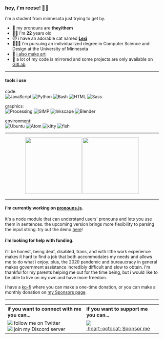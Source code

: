 ### hey, i'm reese! 🐑🌈

i'm a student from minnesota just trying to get by.

- 📛 my pronouns are **they/them**
- 🧙🏻 i'm **22** years old
- 😻 i have an adorable cat named **[Lexi](https://github.com/katacarbix/katacarbix/blob/master/lexi.jpg)**
- 🧑🏻‍🎓 i'm pursuing an individualized degree in Computer Science and Design at the University of Minnesota
- 🎨 [i also make art](https://tumblr.ovine.xyz)
- 🦊 a lot of my code is mirrored and some projects are only available on [GitLab](https://gitlab.com/katacarbix)

---

#### tools i use

code:  
![JavaScript](https://img.shields.io/badge/-JavaScript-ff4d66?style=flat&logo=node.js&logoColor=white)
![Python](https://img.shields.io/badge/-Python-ff4db8?style=flat&logo=python&logoColor=white)
![Bash](https://img.shields.io/badge/-Bash-ae54ff?style=flat&logo=gnu-bash&logoColor=white)
![HTML](https://img.shields.io/badge/-HTML-4eaff2?style=flat&logo=HTML5&logoColor=white)
![Sass](https://img.shields.io/badge/-Sass-8abf49?style=flat&logo=sass&logoColor=white)

graphics:  
![Processing](https://img.shields.io/badge/-Processing-ff4d66?style=flat)
![GIMP](https://img.shields.io/badge/-GIMP-ff4db8?style=flat&logo=gimp&logoColor=white)
![Inkscape](https://img.shields.io/badge/-Inkscape-ae54ff?style=flat&logo=inkscape&logoColor=white)
![Blender](https://img.shields.io/badge/-Blender-4eaff2?style=flat&logo=blender&logoColor=white)

environment:  
![Ubuntu](https://img.shields.io/badge/-Ubuntu-ff4d66?style=flat&logo=ubuntu&logoColor=white)
![Atom](https://img.shields.io/badge/-Atom-ff4db8?style=flat&logo=atom&logoColor=white)
![kitty](https://img.shields.io/badge/-kitty-ae54ff?style=flat)
![fish](https://img.shields.io/badge/-fish-4eaff2?style=flat)

---

<p align="center">
  <img height="184em" src="https://github-readme-stats.vercel.app/api?username=katacarbix&show_icons=true&count_private=true&include_all_commits=true&title_color=e041a0&text_color=1f1f1f&icon_color=368cc9">
  <img height="184em" src="https://github-readme-stats.vercel.app/api/top-langs/?username=katacarbix&layout=compact&count_private=false&title_color=e041a0&text_color=1f1f1f&icon_color=368cc9">
</p>

---

#### i’m currently working on **[pronouns.js](/katacarbix/pronouns.js)**.
it's a node module that can understand users' pronouns and lets you use them in sentences. the upcoming version brings more flexibility to parsing the input string. try out the demo [here](https://katacarbix.github.io/pronouns.js/demo/index.html)!

#### i’m looking for help with funding.
i'll be honest, being deaf, disabled, trans, and with little work experience makes it hard to find a job that both accommodates my needs and allows me to do what i enjoy. plus, the 2020 pandemic and bureaucracy in general makes government assistance incredibly difficult and slow to obtain. i'm thankful for my parents helping me out for the time being, but i would like to be able to live on my own and have more freedom.

i have a [ko-fi](https://ko-fi.com/reeseovine) where you can make a one-time donation, or you can make a monthly donation on [my Sponsors page](https://github.com/sponsors/katacarbix).

---

<table>
  <tr>
    <th align="left">if you want to connect with me you can...</th>
    <th align="left">if you want to support me you can...</th>
  </tr>
  <tr>
    <td>
      <a href="https://twitter.com/reeseovine"><img src="https://img.shields.io/badge/-%40reeseovine-424242?style=flat&logo=twitter"></a> follow me on Twitter<br>
      <a href="https://discord.gg/ee7yMpN"><img src="https://discordapp.com/api/guilds/669983008908116005/embed.png"></a> join my Discord server
    </td>
    <td>
      <a href="https://ko-fi.com/J3J61Z29K"><img src="https://www.ko-fi.com/img/githubbutton_sm.svg"></a><br>
      <a href="https://github.com/sponsors/katacarbix">:heart::octocat: Sponsor me</a>
    </td>
  </tr>
</table>
